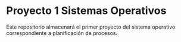 # Proyecto 1 Sistemas Operativos
Este repositorio almacenará el primer proyecto del sistema operativo correspondiente a planificación de procesos.
